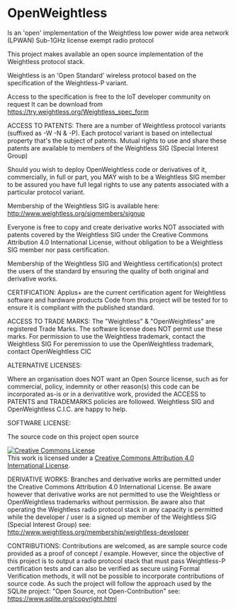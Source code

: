 # OpenWeightless
Is an 'open' implementation of the Weightless low power wide area network (LPWAN) Sub-1GHz license exempt radio protocol

This project makes available an open source implementation of the Weightless protocol stack.

Weightless is an 'Open Standard' wireless protocol based on the specification of the Weightless-P variant.

Access to the specification is free to the IoT developer community on request
It can be download from https://try.weightless.org/Weightless_spec_form


ACCESS TO PATENTS:
There are a number of Weightless protocol variants (suffixed as -W -N & -P). 
Each protocol variant is based on intellectual property that's the subject of patents.
Mutual rights to use and share these patents are available to members of the Weightless SIG (Special Interest Group)

Should you wish to deploy OpenWeightless code or derivatives of it, commercially, in full or part, you MAY wish to be a Weightless SIG
member to be assured you have full legal rights to use any patents associated with a particular protocol variant. 

Membership of the Weightless SIG is available here:  http://www.weightless.org/sigmembers/signup

Everyone is free to copy and create derivative works NOT associated with patents covered by the Weightless SIG under the 
Creative Commons Attribution 4.0 International License, without obligation to be a Weightless SIG member nor pass certification. 

Membership of the Weightless SIG and Weightless certification(s) protect the users of the standard by ensuring the
quality of both original and derivative works.


CERTIFICATION:
Applus+ are the current certification agent for Weightless software and hardware products
Code from this project will be tested for to ensure it is compliant with the published standard.


ACCESS TO TRADE MARKS:
The "Weightless" & "OpenWeightless" are registered Trade Marks. The software license does NOT permit use these marks.
For permission to use the Weightless trademark, contact the Weightless SIG
For peremission to use the OpenWeightless trademark, contact OpenWeightless CIC


ALTERNATIVE LICENSES:

Where an organisation does NOT want an Open Source license, such as for commercial, policy, indemnity or other reason(s)
this code can be incorporated as-is or in a derivatitive work, provided the ACCESS to PATENTS and TRADEMARKS policies
are followed. Weightless SIG and OpenWeightless C.I.C. are happy to help.  


SOFTWARE LICENSE:

The source code on this project open source

<a rel="license" href="http://creativecommons.org/licenses/by/4.0/"><img alt="Creative Commons License" style="border-width:0" src="https://i.creativecommons.org/l/by/4.0/88x31.png" /></a><br />This work is licensed under a <a rel="license" href="http://creativecommons.org/licenses/by/4.0/">Creative Commons Attribution 4.0 International License</a>.

DERIVATIVE WORKS:
Branches and derivative works are permitted under the Creative Commons Attribution 4.0 International License.
Be aware however that derivative works are not permitted to use the Weightless or OpenWeightless trademarks without permission.
Be aware also that operating the Weightless radio protocol stack in any capacity is permitted while the developer / user is a signed up member of the Weightless SIG (Special Interest Group)  see:  http://www.weightless.org/membership/weightless-developer

CONTRIBUTIONS:
Contributions are welcomed, as are sample source code provided as a proof of concept / example. 
However, since the objective of this project is to output a radio protocol stack that must pass Weightless-P certification 
tests and can also be verified as secure using Formal Verification methods, it will not be possible to incorporate contributions
of source code. As such the project will follow the approach used by the SQLite project: "Open Source, not Open-Contribution"
see: https://www.sqlite.org/copyright.html
